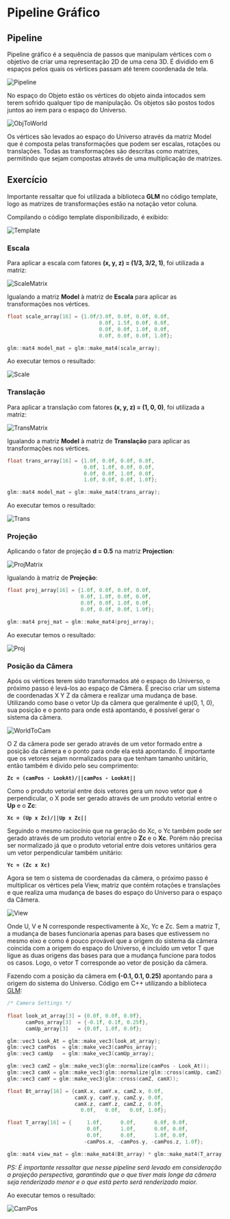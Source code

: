 ﻿# Pipeline Gráfico

## Pipeline
 
Pipeline gráfico é a sequência de passos que manipulam vértices com o objetivo de criar uma representação 2D de uma cena 3D. É dividido em 6 espaços pelos quais os vértices passam até terem coordenada de tela.

![Pipeline](https://github.com/Shanksir/CG/blob/master/Pipeline/images/Pipeline.png)

No espaço do Objeto estão os vértices do objeto ainda intocados sem terem sofrido qualquer tipo de manipulação. Os objetos são postos todos juntos ao irem para o espaço do Universo. 

![ObjToWorld](https://github.com/Shanksir/CG/blob/master/Pipeline/images/ObjToWorld.png)

Os vértices são levados ao espaço do Universo através da matriz Model que é composta pelas transformações que podem ser escalas, rotações ou translações. Todas as transformações são descritas como matrizes, permitindo que sejam compostas através de uma multiplicação de matrizes.

## Exercício

Importante ressaltar que foi utilizada a biblioteca **GLM** no código template, logo as matrizes de transformações estão na notação vetor coluna.

Compilando o código template disponibilizado, é exibido:

![Template](https://github.com/Shanksir/CG/blob/master/Pipeline/images/Template.png)

### Escala

Para aplicar a escala com fatores **(x, y, z) = (1/3, 3/2, 1)**, foi utilizada a matriz:

![ScaleMatrix](https://github.com/Shanksir/CG/blob/master/Pipeline/images/ScaleMatrix.png)

Igualando a matriz **Model** à matriz de **Escala** para aplicar as transformações nos vértices.

```C++
float scale_array[16] = {1.0f/3.0f, 0.0f, 0.0f, 0.0f,
                              0.0f, 1.5f, 0.0f, 0.0f,
                              0.0f, 0.0f, 1.0f, 0.0f,
                              0.0f, 0.0f, 0.0f, 1.0f};

glm::mat4 model_mat = glm::make_mat4(scale_array);
```

Ao executar temos o resultado:

![Scale](https://github.com/Shanksir/CG/blob/master/Pipeline/images/Scale.png)

### Translação

Para aplicar a translação com fatores **(x, y, z) = (1, 0, 0)**, foi utilizada a matriz:

![TransMatrix](https://github.com/Shanksir/CG/blob/master/Pipeline/images/TransMatrix.png)

Igualando a matriz **Model** à matriz de **Translação** para aplicar as transformações nos vértices.

```C++
float trans_array[16] = {1.0f, 0.0f, 0.0f, 0.0f,
                         0.0f, 1.0f, 0.0f, 0.0f,
                         0.0f, 0.0f, 1.0f, 0.0f,
                         1.0f, 0.0f, 0.0f, 1.0f};

glm::mat4 model_mat = glm::make_mat4(trans_array);
```

Ao executar temos o resultado:

![Trans](https://github.com/Shanksir/CG/blob/master/Pipeline/images/Trans.png)

### Projeção

Aplicando o fator de projeção **d = 0.5** na matriz **Projection**:

![ProjMatrix](https://github.com/Shanksir/CG/blob/master/Pipeline/images/ProjMatrix.png)

Igualando à matriz de **Projeção**:

```C++
float proj_array[16] = {1.0f, 0.0f, 0.0f, 0.0f, 
                        0.0f, 1.0f, 0.0f, 0.0f, 
                        0.0f, 0.0f, 1.0f, 0.0f, 
                        0.0f, 0.0f, 0.0f, 1.0f};

glm::mat4 proj_mat = glm::make_mat4(proj_array);
```

Ao executar temos o resultado:

![Proj](https://github.com/Shanksir/CG/blob/master/Pipeline/images/Proj.png)

### Posição da Câmera

Após os vértices terem sido transformados até o espaço do Universo, o próximo passo é levá-los ao espaço de Câmera. É preciso criar um sistema de coordenadas X Y Z da câmera e realizar uma mudança de base. Utilizando como base o vetor Up da câmera que geralmente é up(0, 1, 0), sua posição e o ponto para onde está apontando, é possível gerar o sistema da câmera.

![WorldToCam](https://github.com/Shanksir/CG/blob/master/Pipeline/images/WorldToCam.png)

O Z da câmera pode ser gerado através de um vetor formado entre a posição da câmera e o ponto para onde ela está apontando. É importante que os vetores sejam normalizados para que tenham tamanho unitário, então também é divido pelo seu comprimento:

**`Zc = (camPos - LookAt)/||camPos - LookAt||`**

Como o produto vetorial entre dois vetores gera um novo vetor que é perpendicular, o X pode ser gerado através de um produto vetorial entre o **Up** e o **Zc**:

**`Xc = (Up x Zc)/||Up x Zc||`**

Seguindo o mesmo raciocínio que na geração do Xc, o Yc também pode ser gerado através de um produto vetorial entre o **Zc** e o **Xc**. Porém não precisa ser normalizado já que o produto vetorial entre dois vetores unitários gera um vetor perpendicular também unitário:

**`Yc = (Zc x Xc)`**

Agora se tem o sistema de coordenadas da câmera, o próximo passo é multiplicar os vértices pela View, matriz que contém rotações e translações e que realiza uma mudança de bases do espaço do Universo para o espaço da Câmera.

![View](https://github.com/Shanksir/CG/blob/master/Pipeline/images/View.png)

Onde U, V e N corresponde respectivamente à Xc, Yc e Zc. Sem a matriz T, a mudança de bases funcionaria apenas para bases que estivessem no mesmo eixo e como é pouco provável que a origem do sistema da câmera coincida com a origem do espaço do Universo, é incluído um vetor T que ligue as duas origens das bases para que a mudança funcione para todos os casos. Logo, o vetor T corresponde ao vetor de posição da câmera.

Fazendo com a posição da câmera em **(-0.1, 0.1, 0.25)** apontando para a origem do sistema do Universo. Código em C++ utilizando a biblioteca [GLM](https://glm.g-truc.net/0.9.9/index.html):

```C++
/* Camera Settings */
    
float look_at_array[3] = {0.0f, 0.0f, 0.0f},
      camPos_array[3]  = {-0.1f, 0.1f, 0.25f},
      camUp_array[3]   = {0.0f, 1.0f, 0.0f};

glm::vec3 Look_At = glm::make_vec3(look_at_array);
glm::vec3 camPos  = glm::make_vec3(camPos_array);
glm::vec3 camUp   = glm::make_vec3(camUp_array);

glm::vec3 camZ = glm::make_vec3(glm::normalize(camPos - Look_At));
glm::vec3 camX = glm::make_vec3(glm::normalize(glm::cross(camUp, camZ)));
glm::vec3 camY = glm::make_vec3(glm::cross(camZ, camX));

float Bt_array[16] = {camX.x, camY.x, camZ.x, 0.0f,
                      camX.y, camY.y, camZ.y, 0.0f,
                      camX.z, camY.z, camZ.z, 0.0f,
                        0.0f,   0.0f,   0.0f, 1.0f};

float T_array[16] = {     1.0f,      0.0f,      0.0f, 0.0f,
                          0.0f,      1.0f,      0.0f, 0.0f,
                          0.0f,      0.0f,      1.0f, 0.0f,
                         -camPos.x, -camPos.y, -camPos.z, 1.0f};

glm::mat4 view_mat = glm::make_mat4(Bt_array) * glm::make_mat4(T_array);
```

*PS: É importante ressaltar que nesse pipeline será levado em consideração a projeção perspectiva, garantindo que o que tiver mais longe da câmera seja renderizado menor e o que está perto será renderizado maior.* 

Ao executar temos o resultado:

![CamPos](https://github.com/Shanksir/CG/blob/master/Pipeline/images/CamPos.png)
